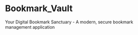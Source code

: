 # Bookmark_Vault
Your Digital Bookmark Sanctuary - A modern, secure bookmark management application

